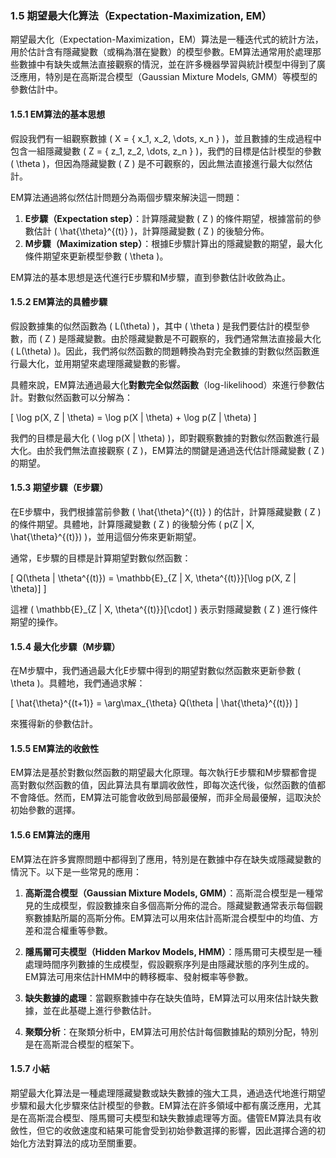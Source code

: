 ### **1.5 期望最大化算法（Expectation-Maximization, EM）**

期望最大化（Expectation-Maximization，EM）算法是一種迭代式的統計方法，用於估計含有隱藏變數（或稱為潛在變數）的模型參數。EM算法通常用於處理那些數據中有缺失或無法直接觀察的情況，並在許多機器學習與統計模型中得到了廣泛應用，特別是在高斯混合模型（Gaussian Mixture Models, GMM）等模型的參數估計中。

#### **1.5.1 EM算法的基本思想**

假設我們有一組觀察數據 \( X = \{ x_1, x_2, \dots, x_n \} \)，並且數據的生成過程中包含一組隱藏變數 \( Z = \{ z_1, z_2, \dots, z_n \} \)，我們的目標是估計模型的參數 \( \theta \)，但因為隱藏變數 \( Z \) 是不可觀察的，因此無法直接進行最大似然估計。

EM算法通過將似然估計問題分為兩個步驟來解決這一問題：

1. **E步驟（Expectation step）**：計算隱藏變數 \( Z \) 的條件期望，根據當前的參數估計 \( \hat{\theta}^{(t)} \)，計算隱藏變數 \( Z \) 的後驗分佈。
2. **M步驟（Maximization step）**：根據E步驟計算出的隱藏變數的期望，最大化條件期望來更新模型參數 \( \theta \)。

EM算法的基本思想是迭代進行E步驟和M步驟，直到參數估計收斂為止。

#### **1.5.2 EM算法的具體步驟**

假設數據集的似然函數為 \( L(\theta) \)，其中 \( \theta \) 是我們要估計的模型參數，而 \( Z \) 是隱藏變數。由於隱藏變數是不可觀察的，我們通常無法直接最大化 \( L(\theta) \)。因此，我們將似然函數的問題轉換為對完全數據的對數似然函數進行最大化，並用期望來處理隱藏變數的影響。

具體來說，EM算法通過最大化**對數完全似然函數**（log-likelihood）來進行參數估計。對數似然函數可以分解為：

\[
\log p(X, Z | \theta) = \log p(X | \theta) + \log p(Z | \theta)
\]

我們的目標是最大化 \( \log p(X | \theta) \)，即對觀察數據的對數似然函數進行最大化。由於我們無法直接觀察 \( Z \)，EM算法的關鍵是通過迭代估計隱藏變數 \( Z \) 的期望。

#### **1.5.3 期望步驟（E步驟）**

在E步驟中，我們根據當前參數 \( \hat{\theta}^{(t)} \) 的估計，計算隱藏變數 \( Z \) 的條件期望。具體地，計算隱藏變數 \( Z \) 的後驗分佈 \( p(Z | X, \hat{\theta}^{(t)}) \)，並用這個分佈來更新期望。

通常，E步驟的目標是計算期望對數似然函數：

\[
Q(\theta | \theta^{(t)}) = \mathbb{E}_{Z | X, \theta^{(t)}}[\log p(X, Z | \theta)]
\]

這裡 \( \mathbb{E}_{Z | X, \theta^{(t)}}[\cdot] \) 表示對隱藏變數 \( Z \) 進行條件期望的操作。

#### **1.5.4 最大化步驟（M步驟）**

在M步驟中，我們通過最大化E步驟中得到的期望對數似然函數來更新參數 \( \theta \)。具體地，我們通過求解：

\[
\hat{\theta}^{(t+1)} = \arg\max_{\theta} Q(\theta | \hat{\theta}^{(t)})
\]

來獲得新的參數估計。

#### **1.5.5 EM算法的收斂性**

EM算法是基於對數似然函數的期望最大化原理。每次執行E步驟和M步驟都會提高對數似然函數的值，因此算法具有單調收斂性，即每次迭代後，似然函數的值都不會降低。然而，EM算法可能會收斂到局部最優解，而非全局最優解，這取決於初始參數的選擇。

#### **1.5.6 EM算法的應用**

EM算法在許多實際問題中都得到了應用，特別是在數據中存在缺失或隱藏變數的情況下。以下是一些常見的應用：

1. **高斯混合模型（Gaussian Mixture Models, GMM）**：高斯混合模型是一種常見的生成模型，假設數據來自多個高斯分佈的混合。隱藏變數通常表示每個觀察數據點所屬的高斯分佈。EM算法可以用來估計高斯混合模型中的均值、方差和混合權重等參數。

2. **隱馬爾可夫模型（Hidden Markov Models, HMM）**：隱馬爾可夫模型是一種處理時間序列數據的生成模型，假設觀察序列是由隱藏狀態的序列生成的。EM算法可用來估計HMM中的轉移概率、發射概率等參數。

3. **缺失數據的處理**：當觀察數據中存在缺失值時，EM算法可以用來估計缺失數據，並在此基礎上進行參數估計。

4. **聚類分析**：在聚類分析中，EM算法可用於估計每個數據點的類別分配，特別是在高斯混合模型的框架下。

#### **1.5.7 小結**

期望最大化算法是一種處理隱藏變數或缺失數據的強大工具，通過迭代地進行期望步驟和最大化步驟來估計模型的參數。EM算法在許多領域中都有廣泛應用，尤其是在高斯混合模型、隱馬爾可夫模型和缺失數據處理等方面。儘管EM算法具有收斂性，但它的收斂速度和結果可能會受到初始參數選擇的影響，因此選擇合適的初始化方法對算法的成功至關重要。